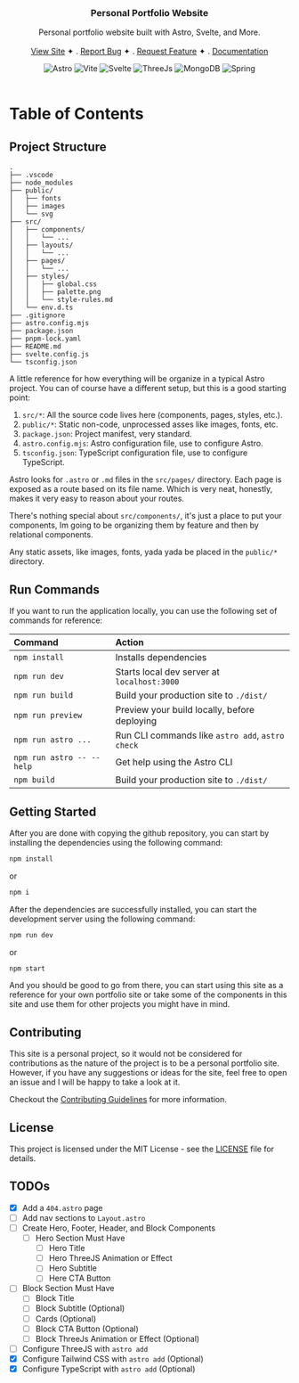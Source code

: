 <br />
<div align="center">
  <!-- TODO: Add a Logo Here. -->
  <h3 align="center">Personal Portfolio Website </h3>

  <p>
    Personal portfolio website built with Astro, Svelte, and More.
    <br />
    <br />
    <a href="/url">View Site</a>
    ✦ .
    <a href="https://github.com/Hi-kue/">Report Bug</a>
    ✦ .
    <a href="https://github.com/Hi-kue/portfolio-site/issues">Request Feature</a>
    ✦ .
    <a href="/url">Documentation</a>
  </p>
</div>
<div align="center">
  <img src="https://img.shields.io/badge/astro-%232C2052.svg?style=for-the-badge&logo=astro&logoColor=white" alt="Astro">
  <img src="https://img.shields.io/badge/vite-%23646CFF.svg?style=for-the-badge&logo=vite&logoColor=white" alt="Vite">
  <img src="https://img.shields.io/badge/svelte-%23f1413d.svg?style=for-the-badge&logo=svelte&logoColor=white" alt="Svelte">
  <img src="https://img.shields.io/badge/threejs-black?style=for-the-badge&logo=three.js&logoColor=white" alt="ThreeJs">
  <img src="https://img.shields.io/badge/MongoDB-%234ea94b.svg?style=for-the-badge&logo=mongodb&logoColor=white" alt="MongoDB">
  <img src="https://img.shields.io/badge/spring-%236DB33F.svg?style=for-the-badge&logo=spring&logoColor=white" alt="Spring">
</div>
<br />

# Table of Contents


## Project Structure
```
.
├── .vscode
├── node_modules
├── public/
│   ├── fonts
│   ├── images
│   └── svg
├── src/
│   ├── components/
│   │   └── ...
│   ├── layouts/
│   │   └── ...
│   ├── pages/
│   │   └── ...
│   ├── styles/
│   │   ├── global.css
│   │   ├── palette.png
│   │   └── style-rules.md
│   └── env.d.ts
├── .gitignore
├── astro.config.mjs
├── package.json
├── pnpm-lock.yaml
├── README.md
├── svelte.config.js
└── tsconfig.json
```

A little reference for how everything will be organize in a typical Astro project. You can of course have a different setup, but this is a good starting point:
1. `src/*`: All the source code lives here (components, pages, styles, etc.).
2. `public/*`: Static non-code, unprocessed asses like images, fonts, etc.
3. `package.json`: Project manifest, very standard.
4. `astro.config.mjs`: Astro configuration file, use to configure Astro.
5. `tsconfig.json`: TypeScript configuration file, use to configure TypeScript.

Astro looks for `.astro` or `.md` files in the `src/pages/` directory. Each page is exposed as a route based on its file name. Which is very neat, honestly, makes it very easy to reason about your routes.

There's nothing special about `src/components/`, it's just a place to put your components, Im going to be organizing them by feature and then by relational components.

Any static assets, like images, fonts, yada yada be placed in the `public/*` directory.

## Run Commands

If you want to run the application locally, you can use the following set of commands for reference:

| Command                   | Action                                           |
| :------------------------ | :----------------------------------------------- |
| `npm install`             | Installs dependencies                            |
| `npm run dev`             | Starts local dev server at `localhost:3000`      |
| `npm run build`           | Build your production site to `./dist/`          |
| `npm run preview`         | Preview your build locally, before deploying     |
| `npm run astro ...`       | Run CLI commands like `astro add`, `astro check` |
| `npm run astro -- --help` | Get help using the Astro CLI                     |
| `npm build`               | Build your production site to `./dist/`          |

## Getting Started

After you are done with copying the github repository, you can start by installing the dependencies using the following command:
```hs
npm install
```
or 
```hs
npm i
```

After the dependencies are successfully installed, you can start the development server using the following command:
```hs
npm run dev
```
or 
```hs
npm start
```
And you should be good to go from there, you can start using this site as a reference for your own portfolio site or take some of the components in this site and use them for other projects you might have in mind.

## Contributing

This site is a personal project, so it would not be considered for contributions as the nature of the project is to be a personal portfolio site. However, if you have any suggestions or ideas for the site, feel free to open an issue and I will be happy to take a look at it.

Checkout the [Contributing Guidelines](./CONTRIBUTING.md) for more information.

## License

This project is licensed under the MIT License - see the [LICENSE](./LICENSE) file for details.

## TODOs
- [x] Add a `404.astro` page
- [ ] Add nav sections to `Layout.astro`
- [ ] Create Hero, Footer, Header, and Block Components
  - [ ] Hero Section Must Have
    - [ ] Hero Title
    - [ ] Hero ThreeJS Animation or Effect
    - [ ] Hero Subtitle
    - [ ] Here CTA Button
- [ ] Block Section Must Have
  - [ ] Block Title
  - [ ] Block Subtitle (Optional)
  - [ ] Cards (Optional)
  - [ ] Block CTA Button (Optional)
  - [ ] Block ThreeJs Animation or Effect (Optional)
- [ ] Configure ThreeJS with `astro add`
- [x] Configure Tailwind CSS with `astro add` (Optional)
- [x] Configure TypeScript with `astro add` (Optional)